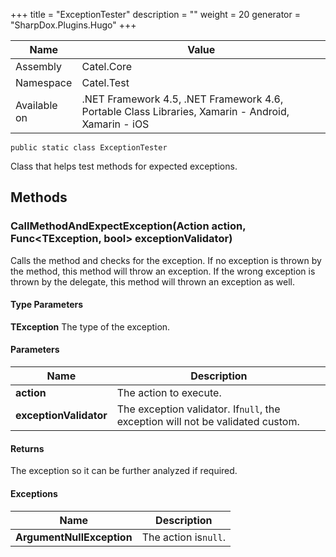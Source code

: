 

+++
title = "ExceptionTester" 
description = ""
weight = 20
generator = "SharpDox.Plugins.Hugo"
+++

Name|Value
---|---
Assembly|Catel.Core
Namespace|Catel.Test
Available on|.NET Framework 4.5, .NET Framework 4.6, Portable Class Libraries, Xamarin - Android, Xamarin - iOS

```
public static class ExceptionTester
```

Class that helps test methods for expected exceptions.

## Methods

### CallMethodAndExpectException<TException>(Action action, Func<TException, bool> exceptionValidator)

Calls the method and checks for the exception. If no exception is thrown by the method, this method will throw an exception. If the wrong exception is thrown by the delegate, this method will thrown an exception as well.

#### Type Parameters

**TException**
The type of the exception.

#### Parameters

Name|Description
---|---
**action**|The action to execute.
**exceptionValidator**|The exception validator. If`null`, the exception will not be validated custom.

#### Returns

The exception so it can be further analyzed if required.

#### Exceptions

Name|Description
---|---
**ArgumentNullException**|The action is`null`.

